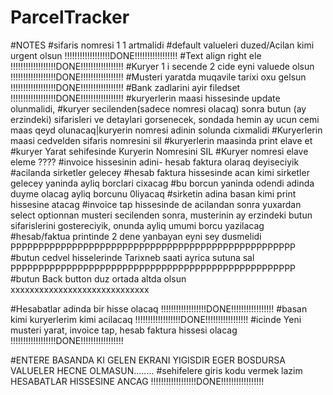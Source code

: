 # ParcelTracker
#NOTES
#sifaris nomresi 1 1 artmalidi 
#default valueleri duzed/Acilan kimi urgent olsun                          !!!!!!!!!!!!!!!!!!DONE!!!!!!!!!!!!!!!!!
#Text align right ele                          !!!!!!!!!!!!!!!!!!DONE!!!!!!!!!!!!!!!!!
#Kuryer 1 i secende 2 cide eyni valuede olsun                          !!!!!!!!!!!!!!!!!!DONE!!!!!!!!!!!!!!!!!
#Musteri yaratda muqavile tarixi oxu gelsun                          !!!!!!!!!!!!!!!!!!DONE!!!!!!!!!!!!!!!!!
#Bank zadlarini ayir filedset                          !!!!!!!!!!!!!!!!!!DONE!!!!!!!!!!!!!!!!!
#kuryerlerin maasi hissesinde update olunmalidi,
#kuryer secilenden(sadece nomresi olacaq) sonra butun (ay erzindeki) sifarisleri ve detaylari gorsenecek, sondada hemin ay ucun cemi maas qeyd olunacaq|kuryerin nomresi adinin solunda cixmalidi
#Kuryerlerin maasi cedvelden sifaris nomresini sil
#kuryerlerin maasinda print elave et
#kuryer Yarat sehifesinde Kuryerin Nomresini SIL
#Kuryer nomresi elave eleme ????
#invoice hissesinin adini- hesab faktura olaraq deyiseciyik
#acilanda sirketler gelecey
#hesab  faktura hissesinde acan kimi sirketler gelecey yaninda ayliq borclari cixacag
#bu borcun yaninda odendi adinda duyme olacag ayliq borcunu 0liyacaq
#sirketin adina basan kimi print hissesine atacag
#invoice tap hissesinde de acilandan sonra yuxardan select optionnan musteri secilenden sonra, musterinin ay erzindeki butun sifarislerini gostereciyik, onunda  ayliq umumi borcu yazilacag
#hesab/faktua printinde 2 dene yanbayan eyni sey dusmelidi                         PPPPPPPPPPPPPPPPPPPPPPPPPPPPPPPPPPPPPPPPPPPPPPPPPPP
#butun cedvel hisselerinde Tarixneb saati ayrica sutuna sal                         PPPPPPPPPPPPPPPPPPPPPPPPPPPPPPPPPPPPPPPPPPPPPPPPPPP
#butun Back button duz ortada altda olsun xxxxxxxxxxxxxxxxxxxxxxxxxxxxx

#Hesabatlar adinda bir hisse olacaq                        !!!!!!!!!!!!!!!!!!DONE!!!!!!!!!!!!!!!!!
#basan kimi kuryerlerim kimi acilacaq                         !!!!!!!!!!!!!!!!!!DONE!!!!!!!!!!!!!!!!!
#icinde Yeni musteri yarat, invoice tap, hesab faktura hissesi olacag                         !!!!!!!!!!!!!!!!!!DONE!!!!!!!!!!!!!!!!!

#ENTERE BASANDA KI GELEN EKRANI YIGISDIR EGER BOSDURSA VALUELER HECNE OLMASUN........
#sehifelere giris kodu vermek lazim HESABATLAR  HISSESINE ANCAG !!!!!!!!!!!!!!!!!!DONE!!!!!!!!!!!!!!!!!
